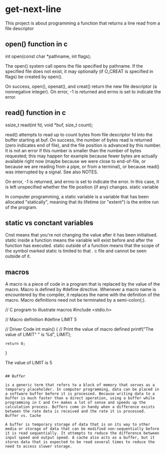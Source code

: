 # get-next-line
This project is about programming a function that returns a line read from a file descriptor

## open() function in c

int open(const char *pathname, int flags);

The open() system call opens the file specified by pathname. If the specified file does not exist, it may optionally (if O_CREAT is specified in flags) be created by open().

On success, open(), openat(), and creat() return the new file descriptor (a nonnegative integer). On error, -1 is returned and errno is set to indicate the error.

## read() function in c

ssize_t read(int fd, void *buf, size_t count);

read() attempts to read up to count bytes from file descriptor fd into the buffer starting at buf. On success, the number of bytes read is returned (zero indicates end of file), and the file position is advanced by this number. It is not an error if this number is smaller than the number of bytes requested; this may happen for example because fewer bytes are actually available right now (maybe because we were close to end-of-file, or because we are reading from a pipe, or from a terminal), or because read() was interrupted by a signal. See also NOTES.

On error, -1 is returned, and errno is set to indicate the error. In this case, it is left unspecified whether the file position (if any) changes.
static variable

In computer programming, a static variable is a variable that has been allocated "statically", meaning that its lifetime (or "extent") is the entire run of the program.

## static vs conctant variables

Cnst means that you're not changing the value after it has been initialised. static inside a function means the variable will exist before and after the function has executed. static outside of a function means that the scope of the symbol marked static is limited to that . c file and cannot be seen outside of it.

## macros

A macro is a piece of code in a program that is replaced by the value of the macro. Macro is defined by #define directive. Whenever a macro name is encountered by the compiler, it replaces the name with the definition of the macro. Macro definitions need not be terminated by a semi-colon(;).


// C program to illustrate macros
#include <stdio.h>

// Macro definition
#define LIMIT 5

// Driver Code
int main()
{
    // Print the value of macro defined
    printf("The value of LIMIT"
           " is %d",
           LIMIT);

    return 0;
}

The value of LIMIT is 5

```

## Buffer

is a generic term that refers to a block of memory that serves as a temporary placeholder. In computer programming, data can be placed in a software buffer before it is processed. Because writing data to a buffer is much faster than a direct operation, using a buffer while programming in C and C++ makes a lot of sense and speeds up the calculation process. Buffers come in handy when a difference exists between the rate data is received and the rate it is processed.
Buffer vs. Cache

A buffer is temporary storage of data that is on its way to other media or storage of data that can be modified non-sequentially before it is read sequentially. It attempts to reduce the difference between input speed and output speed. A cache also acts as a buffer, but it stores data that is expected to be read several times to reduce the need to access slower storage.
